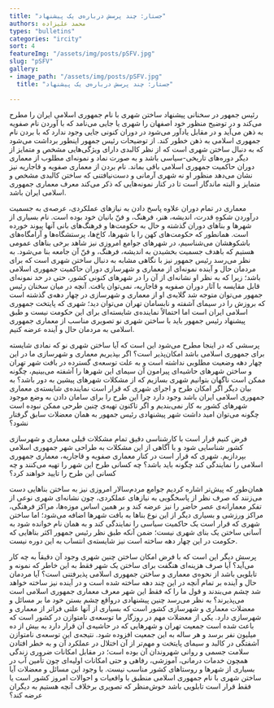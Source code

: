 ```yaml
--- 
title: "جستار: چند پرسش درباره‌ی یک پیشنهاد" 
authors: محمد علیزاده 
types: "bulletins" 
categories: "ircity" 
sort: 4 
featureImg: "/assets/img/posts/pSFV.jpg" 
slug: "pSFV" 
gallery: 
- image_path: "/assets/img/posts/pSFV.jpg" 
  title: "جستار: چند پرسش درباره‌ی یک پیشنهاد" 
 
--- 
```

رئیس ‌جمهور در سخنانی پیشنهاد ساختن شهری با نام جمهوری اسلامی ایران را مطرح می‌کند و در توضیح منظور خود اصفهان را شهری یا جایی می‌نامد که با آوردن نام صفویه به ذهن می‌آید و در مقابل یادآور می‌شود در دوران کنونی جایی وجود ندارد که با بردن نام جمهوری اسلامی به ذهن خطور کند. از توضیحات رئیس ‌جمهور اینطور برداشت می‌شود که به دنبال ساختن شهری است که از نظر کالبدی دارای ویژگی‌هایی مشخص و متمایز از دیگر دوره‌های تاریخی-سیاسی باشد و به ‌صورت نماد و نمونه‌ای مطلوب از معماری دوران حاکمیت جمهوری اسلامی باقی بماند. نام بردن از معماری صفویه و قاجاریه نیز نشان می‌دهد منظور او نه شهری آرمانی و دست‌نیافتنی که ساختن کالبدی مشخص و متمایز و البته ماندگار است تا در کنار نمونه‌هایی که ذکر می‌کند معرف معماری جمهوری اسلامی ایران باشد.

معماری در تمام دوران علاوه پاسخ دادن به نیازهای عملکردی، عرصه‌ی به جسمیت درآوردن شکوهِ قدرت، اندیشه، هنر، فرهنگ، و فنّ بانیان خود بوده است. نام بسیاری از شهرها و بناهای دوران‌ گذشته و حال به حکومت‌ها و فرهنگ‌های بانی آنها پیوند خورده است. همانطور که حکومت‌های کهن را با شهرها، کاخ‌ها، پرستشگاه‌ها و آرامگاه‌های باشکوهشان می‌شناسیم، در شهرهای جوامع امروزی نیز شاهد برخی بناهای عمومی هستیم که باهدف جسمیت بخشیدن به اندیشه، فرهنگ، و فنّ آن جامعه بنا می‌شود. به نظر می‌رسد رئیس ‌جمهور نیز با نگاهی مشابه به دنبال ساختن شهری است که برای مردمان حال و آینده نمونه‌ای از معماری و شهرسازی دوران حاکمیت جمهوری اسلامی باشد؛ زیرا که به نظر او نشانه‌ای از آن را در شهرهای کنونی کشور، حتی در حد نمونه‌ای قابل ‌مقایسه با آثار دوران صفویه و قاجاریه، نمی‌توان یافت. آنچه در میان سخنان رئیس ‌جمهور می‌توان متوجه شد گلایه‌ی او از معماری و شهرسازی در چهار دهه‌ی گذشته است که بروزش را  در سیمای آشفته و نابسامان تهران می‌توان دید؛ شهری که پایتخت جمهوری اسلامی ایران است اما احتمالاً نماینده‌ی شایسته‌ای برای این حکومت نیست و طبق پیشنهاد رئیس ‌جمهور باید با ساختن شهری نو تصویری مناسب از معماری جمهوری اسلامی به مردمان حال و آینده عرضه کنیم.

پرسشی که در اینجا مطرح می‌شود این است که آیا ساختن شهری نو که نمادی شایسته برای جمهوری اسلامی باشد امکان‌پذیر است؟ اگر بپذیریم معماری و شهرسازی ما در این چهار دهه وضعیت مطلوبی نداشته است و به علت توسعه‌ی گسترده در بافت شهر تهران و ساختن شهرهای حاشیه‌ای پیرامون آن سیمای این شهرها را آشفته می‌بینیم، چگونه ممکن است ناگهان بتوانیم شهری بسازیم که از مشکلات شهرهای پیشین به دور باشد؟ به‌ بیان ‌دیگر اگر امکان طرح و اجرای شهری که قرار است نماینده‌ی شایسته‌ی معماری جمهوری اسلامی ایران باشد وجود دارد چرا این طرح را برای سامان دادن به وضع موجود شهرهای کشور به کار نمی‌بندیم و اگر تاکنون تهیه‌ی چنین طرحی ممکن نبوده است چگونه می‌توان امید داشت شهر پیشنهادی رئیس ‌جمهور به همان معضلات سابق گرفتار نشود؟

فرض کنیم قرار است با کارشناسی دقیق تمام مشکلات قبلی معماری و شهرسازی کشور شناسایی شود و با آگاهی از این مشکلات به طراحی شهر جمهوری اسلامی بپردازیم. شهری که قرار است در کنار معماری صفویه و قاجاریه، معماری جمهوری اسلامی را نمایندگی کند چگونه باید باشد؟ چه کسانی طرح این شهر را تهیه می‌کنند و چه کسانی این طرح را تایید خواهند کرد؟

همان‌طور که پیش‌تر اشاره کردیم جوامع مردم‌سالار امروزی نیز به ساختن بناهایی دست می‌زنند که صرف‌ نظر از پاسخگویی به نیازهای عملکردی، چون نشانه‌ای شهری نوعی از تفکر معمارانه‌ی عصر حاضر را نیز عرضه کند و بر همین اساس موزه‌ها، مراکز فرهنگی، مراکز ورزشی و بسیاری دیگر از این نوع بناها به بافت شهرها اضافه می‌شود؛ اما ساختن شهری که قرار است یک حاکمیت سیاسی را نمایندگی کند و به همان نام خوانده شود به‌ آسانی ساختن یک بنای شهری نیست؛ ضمن آنکه طبق نظر رئیس‌ جمهور اکثر بناهایی که حکومت در این چهار دهه ساخته است نیز شایسته‌ی انتساب به این دوره نیست.

پرسش دیگر این است که با فرض امکان ساختن چنین شهری وجود آن دقیقاً به چه‌ کار می‌آید؟ آیا صرف هزینه‌ای هنگفت برای ساختن یک شهر فقط به این خاطر که نمونه و تابلویی باشد از نحوه‌ی معماری و ساختن جمهوری اسلامی پذیرفتنی است؟ آیا مردمان حال و آینده بر تمام آنچه در این چند دهه ساخته‌ شده است و در آینده نیز ساخته خواهد شد چشم می‌بندند و قول ما را که فقط این شهر معرف معماری جمهوری اسلامی است می‌پذیرند؟ به نظر می‌رسد چنین پیشنهادی درواقع چشم بستن خود ما بر مسائل و معضلات معماری و شهرسازی کشور است که بسیاری از آنها علتی فراتر از معماری و شهرسازی دارد. یکی از معضلات مهم در روزگار ما توسعه‌ی نامتوازن در کشور است که باعث شده است جمعیت تهران و شهر‌هایی که در حاشیه‌‌ی آن قرار دارد به بیش از ده میلیون نفر برسد و هر ساله به این جمعیت افزوده شود. نتیجه‌ی این توسعه‌ی نامتوازن آشفتگی در کالبد و سیمای پایتخت و مهم‌تر از آن اختلال در عملکرد آن و به خطر افتادن سلامت جسمی و روانی شهروندان آن بوده است؛ در مقابل امکانات ضروری زندگی همچون خدمات درمانی، آموزشی، رفاهی و حتی امکانات اولیه‌ای چون تأمین آب در بسیاری از شهرها و روستاهای کشور مناسب نیست. با وجود این مسائل و معضلات آیا ساختن شهری با نام جمهوری اسلامی منطبق با واقعیات و احوالات امروز کشور است یا فقط قرار است تابلویی باشد خوش‌منظر که تصویری برخلاف آنچه هستیم به دیگران عرضه کند؟